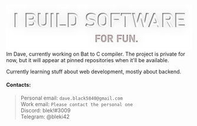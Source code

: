 ![](i.buil.softwr.png)
Im Dave, currently working on Bat to C compiler.
The project is private for now, but it will appear at pinned repositories when it'll be available.

Currently learning stuff about web development, mostly about backend.

#### Contacts:
> Personal email: `dave.black5840@gmail.com`<br/>
> Work email: `Please contact the personal one`<br/>
> Discord: blek!#3009<br/>
> Telegram: @bleki42<br/>

